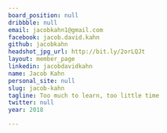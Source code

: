 ```yaml
---
board_position: null
dribbble: null
email: jacobkahn1@gmail.com
facebook: jacob.david.kahn
github: jacobkahn
headshot_jpg_url: http://bit.ly/2orLQJt
layout: member_page
linkedin: jacobdavidkahn
name: Jacob Kahn
personal_site: null
slug: jacob-kahn
tagline: Too much to learn, too little time
twitter: null
year: 2018

---
```

